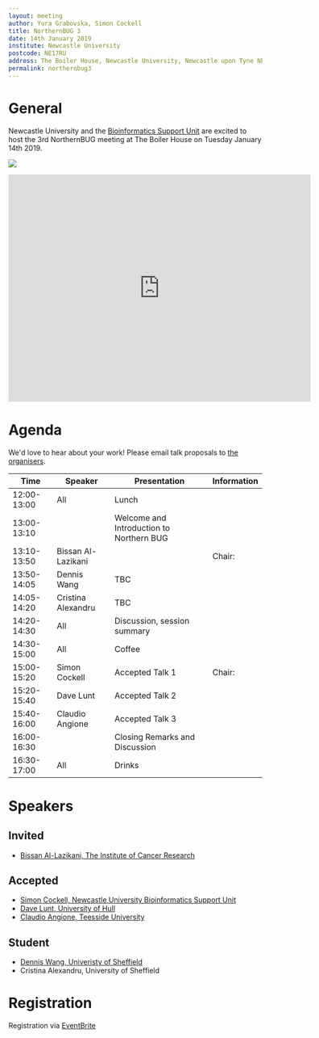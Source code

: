 ```yaml
---
layout: meeting
author: Yura Grabovska, Simon Cockell
title: NorthernBUG 3
date: 14th January 2019
institute: Newcastle University
postcode: NE17RU
address: The Boiler House, Newcastle University, Newcastle upon Tyne NE1 7RU
permalink: northernbug3
---
```


# General

Newcastle University and the <a href='https://www.ncl.ac.uk/bsu'>Bioinformatics Support Unit</a> are excited to host the 3rd
NorthernBUG meeting at The Boiler House on Tuesday January 14th 2019.

![](https://s0.geograph.org.uk/geophotos/05/62/09/5620972_954e20ba_1024x1024.jpg)

<iframe height="450" src="https://www.google.com/maps/embed?pb=!1m18!1m12!1m3!1d2289.664651452773!2d-1.6181748839598145!3d54.978979858871156!2m3!1f0!2f0!3f0!3m2!1i1024!2i768!4f13.1!3m3!1m2!1s0x487e70cc6ec35d25%3A0xd0d558159c106de1!2sThe+Boiler+House!5e0!3m2!1sen!2suk!4v1515585344838" style="border: 0;" width="600" allowfullscreen></iframe>


# Agenda

We'd love to hear about your work! Please email talk proposals to <a href='mailto:yura_dot_grabovska_at_newcastle_dot_ac_dot_uk'>the organisers</a>.

| Time          | Speaker | Presentation | Information |
|---------------|---------|--------------|-------------|
| 12:00-13:00 | All | Lunch | |
| 13:00-13:10 | | Welcome and Introduction to Northern BUG | |
| 13:10-13:50 | Bissan Al-Lazikani | | Chair: |
| 13:50-14:05 | Dennis Wang | TBC | |
| 14:05-14:20 | Cristina Alexandru | TBC | |
| 14:20-14:30 | All | Discussion, session summary | |
| 14:30-15:00 | All | Coffee | |
| 15:00-15:20 | Simon Cockell | Accepted Talk 1 | Chair: |
| 15:20-15:40 | Dave Lunt | Accepted Talk 2 | |
| 15:40-16:00 | Claudio Angione | Accepted Talk 3 | |
| 16:00-16:30 | | Closing Remarks and Discussion | |
| 16:30-17:00 | All | Drinks | |

# Speakers

## Invited

- [Bissan Al-Lazikani, The Institute of Cancer Research](https://www.icr.ac.uk/our-research/researchers-and-teams/professor-bissan-al-lazikani)


## Accepted

 - [Simon Cockell, Newcastle University Bioinformatics Support Unit](https://ncl.ac.uk/bsu)
 - [Dave Lunt, University of Hull](https://www.hull.ac.uk/faculties/staff-profiles/dave-lunt.aspx)
 - [Claudio Angione, Teesside University](https://www.scm.tees.ac.uk/c.angione/)

## Student

  - [Dennis Wang, Univeristy of Sheffield](https://www.sheffield.ac.uk/neuroscience/staff/wang)
  - Cristina Alexandru, University of Sheffield

# Registration

Registration via <a href='https://www.eventbrite.com/e/northernbug-3-newcastle-tickets-52004308286?aff=ebdssbdestsearch'>EventBrite</a>
